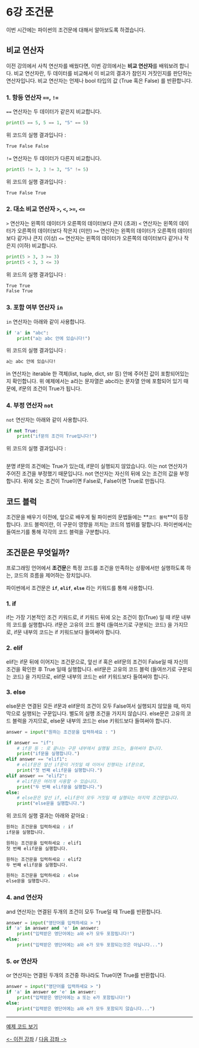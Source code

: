 # 6강 조건문
이번 시간에는 파이썬의 조건문에 대해서 알아보도록 하겠습니다.

## 비교 연산자
이전 강의에서 사칙 연산자를 배웠다면, 이번 강의에서는 **비교 연산자**를 배워보려 합니다.
비교 연산자란, 두 데이터를 비교해서 이 비교의 결과가 참인지 거짓인지를 판단하는 연산자입니다.
비교 연산자는 언제나 bool 타입의 값 (True 혹은 False) 를 반환합니다.

### 1. 항등 연산자 `==`, `!=`
`==` 연산자는 두 데이터가 같은지 비교합니다.
```python
print(5 == 5, 5 == 1, "5" == 5)
```
위 코드의 실행 결과입니다 :
```css
True False False
```
`!=` 연산자는 두 데이터가 다른지 비교합니다.
```python
print(5 != 3, 3 != 3, "5" != 5)
```
위 코드의 실행 결과입니다 :
```css
True False True
```
### 2. 대소 비교 연산자 `>`, `<`, `>=`, `<=`
`>` 연산자는 왼쪽의 데이터가 오른쪽의 데이터보다 큰지 (초과)
`<` 연산자는 왼쪽의 데이터가 오른쪽의 데이터보다 작은지 (미만)
`>=` 연산자는 왼쪽의 데이터가 오른쪽의 데이터보다 같거나 큰지 (이상)
`<=` 연산자는 왼쪽의 데이터가 오른쪽의 데이터보다 같거나 작은지 (이하) 비교합니다.
```python
print(5 > 3, 3 >= 3)
print(5 < 3, 3 <= 3)
```
위 코드의 실행 결과입니다 :
```css
True True
False True
```

### 3. 포함 여부 연산자 `in`
`in` 연산자는 아래와 같이 사용합니다.
```python
if 'a' in "abc":
    print("a는 abc 안에 있습니다!")
```
위 코드의 실행 결과입니다 :
```css
a는 abc 안에 있습니다!
```
in 연산자는 iterable 한 객체(list, tuple, dict, str 등) 안에 주어진 값이 포함되어있는지 확인합니다.
위 예제에서는 a라는 문자열은 abc라는 문자열 안에 포함되어 있기 때문에, if문의 조건이 True가 됩니다.

### 4. 부정 연산자 `not`
`not` 연산자는 아래와 같이 사용합니다.
```python
if not True:
    print("if문의 조건이 True입니다!")
```
위 코드의 실행 결과입니다 :
```css

```
분명 if문의 조건에는 True가 있는데, if문이 실행되지 않았습니다. 이는 not 연산자가 주어진 조건을 부정했기 때문입니다.
not 연산자는 자신의 뒤에 오는 조건의 값을 부정합니다. 뒤에 오는 조건이 True이면 False로, False이면 True로 만듭니다.



## 코드 블럭
조건문을 배우기 이전에, 앞으로 배우게 될 파이썬의 문법들에는 **`코드 블럭`**이 등장합니다.
코드 블럭이란, 이 구문이 영향을 끼치는 코드의 범위를 말합니다. 파이썬에서는 들여쓰기를 통해 각각의 코드 블럭을 구분합니다.

## 조건문은 무엇일까?
프로그래밍 언어에서 **조건문**은 특정 코드를 조건을 만족하는 상황에서만 실행하도록 하는, 코드의 흐름을 제어하는 장치입니다.

파이썬에서 조건문은 **`if`**, **`elif`**, **`else`** 라는 키워드를 통해 사용합니다. 

### 1. if
if는 가장 기본적인 조건 키워드로, if 키워드 뒤에 오는 조건이 참(True) 일 때 if문 내부의 코드를 실행합니다.
if문은 고유의 코드 블럭 (들여쓰기로 구분되는 코드) 을 가지므로, if문 내부의 코드는 if 키워드보다 들여써야 합니다.

### 2. elif
elif는 if문 뒤에 이어지는 조건문으로, 앞선 if 혹은 elif문의 조건이 False일 때 자신의 조건을 확인한 후 True 일때 실행합니다.
elif문은 고유의 코드 블럭 (들여쓰기로 구분되는 코드) 을 가지므로, elif문 내부의 코드는 elif 키워드보다 들여써야 합니다.

### 3. else
else문은 연결된 모든 if문과 elif문의 조건이 모두 False여서 실행되지 않았을 때, 마지막으로 실행되는 구문입니다.
별도의 실행 조건을 가지지 않습니다.
else문은 고유의 코드 블럭을 가지므로, else문 내부의 코드는 else 키워드보다 들여써야 합니다.

```python
answer = input("원하는 조건문을 입력하세요 : ")

if answer == "if":
    # if문 등 : 로 끝나는 구문 내부에서 실행될 코드는, 들여써야 합니다.
    print("if문을 실행합니다.")
elif answer == "elif1":
    # elif문은 앞선 if문이 거짓일 때 이어서 진행되는 if문으로,
    print("첫 번째 elif문을 실행합니다.")
elif answer == "elif2":
    # elif문은 여러개 사용할 수 있습니다.
    print("두 번째 elif문을 실행합니다.")
else:
    # else문은 앞선 if, elif문이 모두 거짓일 때 실행되는 마지막 조건문입니다.
    print("else문을 실행합니다.")
```

위 코드의 실행 결과는 아래와 같아요 :
```css
원하는 조건문을 입력하세요 : if
if문을 실행합니다.
```
```css
원하는 조건문을 입력하세요 : elif1
첫 번째 elif문을 실행합니다.
```
```css
원하는 조건문을 입력하세요 : elif2
두 번째 elif문을 실행합니다.
```
```css
원하는 조건문을 입력하세요 : else
else문을 실행합니다.
```

### 4. and 연산자
and 연산자는 연결된 두개의 조건이 모두 True일 때 True를 반환합니다.
```python
answer = input("영단어를 입력하세요 > ")
if 'a' in answer and 'e' in answer:
    print("입력받은 영단어에는 a와 e가 모두 포함됩니다!")
else:
    print("입력받은 영단어에는 a와 e가 모두 포함되는것은 아닙니다...")
```

### 5. or 연산자
or 연산자는 연결된 두개의 조건중 하나라도 True이면 True를 반환합니다.
```python
answer = input("영단어를 입력하세요 > ")
if 'a' in answer or 'e' in answer:
    print("입력받은 영단어에는 a 또는 e가 포함됩니다!")
else:
    print("입력받은 영단어에는 a와 e가 모두 포함되지 않습니다...")
```

***

[예제 코드 보기](./condition.py)

[<- 이전 강좌](../05-타입%20변환과%20묶음%20타입들/README.md) /
[다음 강좌 ->](../07-반복문/README.md)
